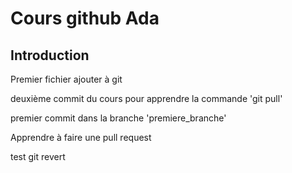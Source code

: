 # Cours github Ada

## Introduction

Premier fichier ajouter à git

deuxième commit du cours pour apprendre la commande 'git pull'

premier commit dans la branche 'premiere_branche'

Apprendre à faire une pull request


test git revert
